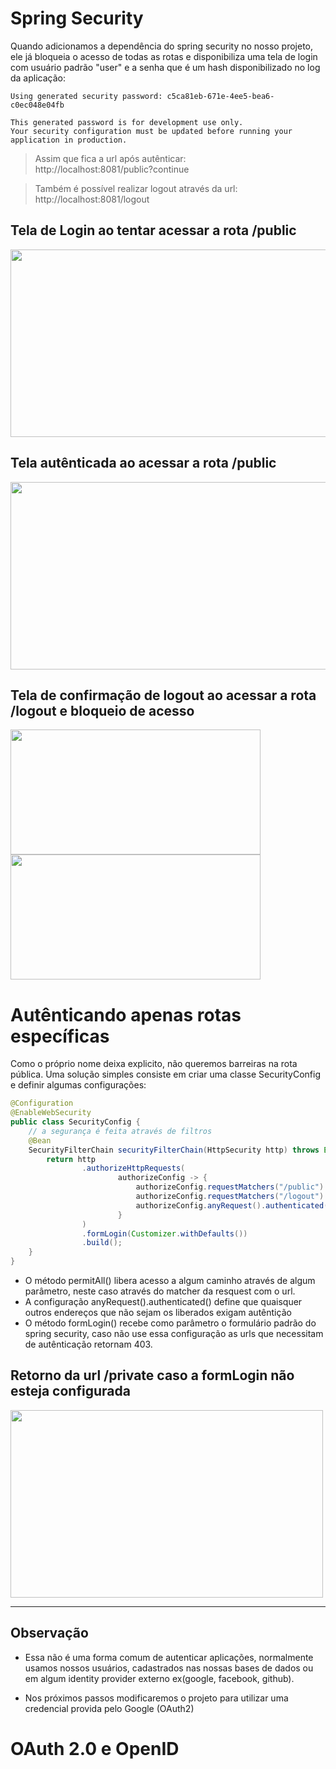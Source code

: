 # Spring Security

Quando adicionamos a dependência do spring security no nosso projeto, ele já bloqueia o acesso de todas as rotas e disponibiliza uma tela de login com usuário padrão "user" e a senha que é um hash disponibilizado no log da aplicação:

```
Using generated security password: c5ca81eb-671e-4ee5-bea6-c0ec048e04fb

This generated password is for development use only. 
Your security configuration must be updated before running your application in production.
```
> Assim que fica a url após autênticar:<br>
> http://localhost:8081/public?continue 

> Também é possível realizar logout através da url: <br>
> http://localhost:8081/logout

## Tela de Login ao tentar acessar a rota /public
<img src="C:\Users\NYBC\dev\java\java-studies\concepts\spring-security\security-demo\assets\img.png" width="600" height="300">

## Tela autênticada ao acessar a rota /public
<img src="C:\Users\NYBC\dev\java\java-studies\concepts\spring-security\security-demo\assets\img_1.png" width="600" height="300">

## Tela de confirmação de logout ao acessar a rota /logout e bloqueio de acesso
<img src="C:\Users\NYBC\dev\java\java-studies\concepts\spring-security\security-demo\assets\img_2.png" width="400" height="200">
<img src="C:\Users\NYBC\dev\java\java-studies\concepts\spring-security\security-demo\assets\img_3.png" width="400" height="200">

# Autênticando apenas rotas específicas

Como o próprio nome deixa explicito, não queremos barreiras na rota pública. Uma solução simples consiste em criar uma classe SecurityConfig e definir algumas configurações:
```java
@Configuration
@EnableWebSecurity
public class SecurityConfig {
    // a segurança é feita através de filtros
    @Bean
    SecurityFilterChain securityFilterChain(HttpSecurity http) throws Exception{
        return http
                .authorizeHttpRequests(
                        authorizeConfig -> {
                            authorizeConfig.requestMatchers("/public").permitAll(); // permite a rota public
                            authorizeConfig.requestMatchers("/logout").permitAll();
                            authorizeConfig.anyRequest().authenticated(); // exige autênticação em todas as rotas 
                        }
                )
                .formLogin(Customizer.withDefaults())
                .build();
    }
}
```
- O método permitAll() libera acesso a algum caminho através de algum parâmetro, neste caso através do matcher da resquest com o url.
- A configuração anyRequest().authenticated() define que quaisquer outros endereços que não sejam os liberados exigam autêntição
- O método formLogin() recebe como parâmetro o formulário padrão do spring security, caso não use essa configuração as urls que necessitam de autênticação retornam 403.

## Retorno da url /private caso a formLogin não esteja configurada
<img src="C:\Users\NYBC\dev\java\java-studies\concepts\spring-security\security-demo\assets\img_4.png" width="500" height="300">

<hr>

## Observação
- Essa não é uma forma comum de autenticar aplicações, normalmente usamos nossos usuários, cadastrados nas nossas bases de dados ou em algum identity provider externo ex(google, facebook, github).

- Nos próximos passos modificaremos o projeto para utilizar uma credencial provida pelo Google (OAuth2)

# OAuth 2.0 e OpenID


